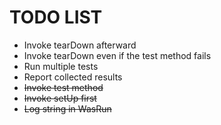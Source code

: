 # TODO LIST

* Invoke tearDown afterward
* Invoke tearDown even if the test method fails
* Run multiple tests
* Report collected results
* <s>Invoke test method</s>
* <s>Invoke setUp first</s>
* <s>Log string in WasRun</s>
